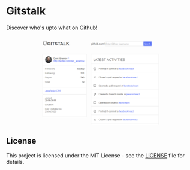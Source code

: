# Gitstalk

Discover who's upto what on Github!

![Screenshot](docs/images/screenshot.png)

## License

This project is licensed under the MIT License - see the [LICENSE](LICENSE) file for details.
